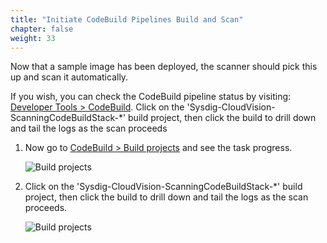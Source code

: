 ```yaml
---
title: "Initiate CodeBuild Pipelines Build and Scan"
chapter: false
weight: 33
---
```


Now that a sample image has been deployed, the scanner should pick this up and scan it automatically.

If you wish, you can check the CodeBuild pipeline status by visiting: [Developer Tools > CodeBuild](https://console.aws.amazon.com/codesuite/codebuild/projects?region=us-east-1). Click on the 'Sysdig-CloudVision-ScanningCodeBuildStack-*' build project, then click the build to drill down and tail the logs as the scan proceeds

1. Now go to [CodeBuild > Build projects](https://console.aws.amazon.com/codesuite/codebuild/projects) and see the task progress.

    ![Build projects](/images/codebuild01.png)

2. Click on the 'Sysdig-CloudVision-ScanningCodeBuildStack-*' build project, then click the build to drill down and tail the logs as the scan proceeds.

    ![Build projects](/images/40_module_2/image9.png "image_tooltip")